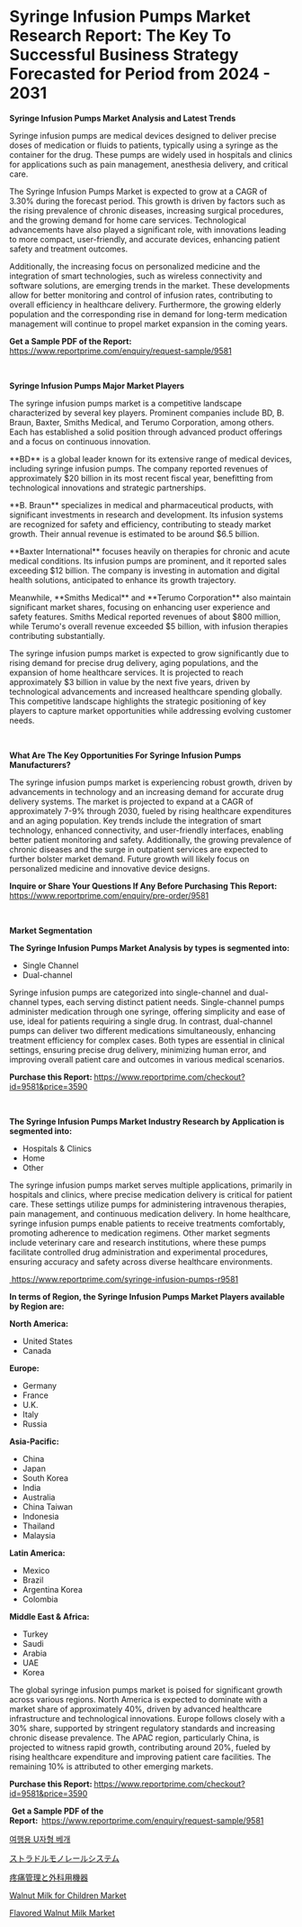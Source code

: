 <p><h1>Syringe Infusion Pumps Market Research Report: The Key To Successful Business Strategy Forecasted for Period from 2024 - 2031</h1></p><p><strong>Syringe Infusion Pumps Market Analysis and Latest Trends</strong></p>
<p><p>Syringe infusion pumps are medical devices designed to deliver precise doses of medication or fluids to patients, typically using a syringe as the container for the drug. These pumps are widely used in hospitals and clinics for applications such as pain management, anesthesia delivery, and critical care.</p><p>The Syringe Infusion Pumps Market is expected to grow at a CAGR of 3.30% during the forecast period. This growth is driven by factors such as the rising prevalence of chronic diseases, increasing surgical procedures, and the growing demand for home care services. Technological advancements have also played a significant role, with innovations leading to more compact, user-friendly, and accurate devices, enhancing patient safety and treatment outcomes.</p><p>Additionally, the increasing focus on personalized medicine and the integration of smart technologies, such as wireless connectivity and software solutions, are emerging trends in the market. These developments allow for better monitoring and control of infusion rates, contributing to overall efficiency in healthcare delivery. Furthermore, the growing elderly population and the corresponding rise in demand for long-term medication management will continue to propel market expansion in the coming years.</p></p>
<p><strong>Get a Sample PDF of the Report:&nbsp;</strong> <a href="https://www.reportprime.com/enquiry/request-sample/9581">https://www.reportprime.com/enquiry/request-sample/9581</a></p>
<p>&nbsp;</p>
<p><strong>Syringe Infusion Pumps Major Market Players</strong></p>
<p><p>The syringe infusion pumps market is a competitive landscape characterized by several key players. Prominent companies include BD, B. Braun, Baxter, Smiths Medical, and Terumo Corporation, among others. Each has established a solid position through advanced product offerings and a focus on continuous innovation.</p><p>**BD** is a global leader known for its extensive range of medical devices, including syringe infusion pumps. The company reported revenues of approximately $20 billion in its most recent fiscal year, benefitting from technological innovations and strategic partnerships. </p><p>**B. Braun** specializes in medical and pharmaceutical products, with significant investments in research and development. Its infusion systems are recognized for safety and efficiency, contributing to steady market growth. Their annual revenue is estimated to be around $6.5 billion.</p><p>**Baxter International** focuses heavily on therapies for chronic and acute medical conditions. Its infusion pumps are prominent, and it reported sales exceeding $12 billion. The company is investing in automation and digital health solutions, anticipated to enhance its growth trajectory.</p><p>Meanwhile, **Smiths Medical** and **Terumo Corporation** also maintain significant market shares, focusing on enhancing user experience and safety features. Smiths Medical reported revenues of about $800 million, while Terumo's overall revenue exceeded $5 billion, with infusion therapies contributing substantially.</p><p>The syringe infusion pumps market is expected to grow significantly due to rising demand for precise drug delivery, aging populations, and the expansion of home healthcare services. It is projected to reach approximately $3 billion in value by the next five years, driven by technological advancements and increased healthcare spending globally. This competitive landscape highlights the strategic positioning of key players to capture market opportunities while addressing evolving customer needs.</p></p>
<p>&nbsp;</p>
<p><strong>What Are The Key Opportunities For Syringe Infusion Pumps Manufacturers?</strong></p>
<p><p>The syringe infusion pumps market is experiencing robust growth, driven by advancements in technology and an increasing demand for accurate drug delivery systems. The market is projected to expand at a CAGR of approximately 7-9% through 2030, fueled by rising healthcare expenditures and an aging population. Key trends include the integration of smart technology, enhanced connectivity, and user-friendly interfaces, enabling better patient monitoring and safety. Additionally, the growing prevalence of chronic diseases and the surge in outpatient services are expected to further bolster market demand. Future growth will likely focus on personalized medicine and innovative device designs.</p></p>
<p><strong>Inquire or Share Your Questions If Any Before Purchasing This Report:</strong> <a href="https://www.reportprime.com/enquiry/pre-order/9581">https://www.reportprime.com/enquiry/pre-order/9581</a></p>
<p>&nbsp;</p>
<p><strong>Market Segmentation</strong></p>
<p><strong>The Syringe Infusion Pumps Market Analysis by types is segmented into:</strong></p>
<p><ul><li>Single Channel</li><li>Dual-channel</li></ul></p>
<p><p>Syringe infusion pumps are categorized into single-channel and dual-channel types, each serving distinct patient needs. Single-channel pumps administer medication through one syringe, offering simplicity and ease of use, ideal for patients requiring a single drug. In contrast, dual-channel pumps can deliver two different medications simultaneously, enhancing treatment efficiency for complex cases. Both types are essential in clinical settings, ensuring precise drug delivery, minimizing human error, and improving overall patient care and outcomes in various medical scenarios.</p></p>
<p><strong>Purchase this Report:&nbsp;</strong><a href="https://www.reportprime.com/checkout?id=9581&price=3590">https://www.reportprime.com/checkout?id=9581&price=3590</a></p>
<p>&nbsp;</p>
<p><strong>The Syringe Infusion Pumps Market Industry Research by Application is segmented into:</strong></p>
<p><ul><li>Hospitals & Clinics</li><li>Home</li><li>Other</li></ul></p>
<p><p>The syringe infusion pumps market serves multiple applications, primarily in hospitals and clinics, where precise medication delivery is critical for patient care. These settings utilize pumps for administering intravenous therapies, pain management, and continuous medication delivery. In home healthcare, syringe infusion pumps enable patients to receive treatments comfortably, promoting adherence to medication regimens. Other market segments include veterinary care and research institutions, where these pumps facilitate controlled drug administration and experimental procedures, ensuring accuracy and safety across diverse healthcare environments.</p></p>
<p><a href="https://www.reportprime.com/syringe-infusion-pumps-r9581">&nbsp;https://www.reportprime.com/syringe-infusion-pumps-r9581</a></p>
<p><strong>In terms of Region, the Syringe Infusion Pumps Market Players available by Region are:</strong></p>
<p>
    <p> <strong> North America: </strong>
        <ul>
            <li>United States</li>
            <li>Canada</li>
        </ul>
        </p> 
    <p> <strong> Europe: </strong>
        <ul>
            <li>Germany</li>
            <li>France</li>
            <li>U.K.</li>
            <li>Italy</li>
            <li>Russia</li>
        </ul>
        </p> 
    <p> <strong> Asia-Pacific: </strong>
        <ul>
            <li>China</li>
            <li>Japan</li>
            <li>South Korea</li>
            <li>India</li>
            <li>Australia</li>
            <li>China Taiwan</li>
            <li>Indonesia</li>
            <li>Thailand</li>
            <li>Malaysia</li>
        </ul>
        </p> 
    <p> <strong> Latin America: </strong>
        <ul>
            <li>Mexico</li>
            <li>Brazil</li>
            <li>Argentina Korea</li>
            <li>Colombia</li>
        </ul>
        </p> 
    <p> <strong> Middle East & Africa: </strong>
        <ul>
            <li>Turkey</li>
            <li>Saudi</li>
            <li>Arabia</li>
            <li>UAE</li>
            <li>Korea</li>
        </ul>
    </p>
    </p>
<p><p>The global syringe infusion pumps market is poised for significant growth across various regions. North America is expected to dominate with a market share of approximately 40%, driven by advanced healthcare infrastructure and technological innovations. Europe follows closely with a 30% share, supported by stringent regulatory standards and increasing chronic disease prevalence. The APAC region, particularly China, is projected to witness rapid growth, contributing around 20%, fueled by rising healthcare expenditure and improving patient care facilities. The remaining 10% is attributed to other emerging markets.</p></p>
<p><strong>Purchase this Report: </strong><a href="https://www.reportprime.com/checkout?id=9581&price=3590">https://www.reportprime.com/checkout?id=9581&price=3590</a></p>
<p>&nbsp;<strong>Get a Sample PDF of the Report:&nbsp;&nbsp;</strong><a href="https://www.reportprime.com/enquiry/request-sample/9581">https://www.reportprime.com/enquiry/request-sample/9581</a></p>
<p><strong></strong></p>
<p><p><a href="https://medium.com/@percyhagernes9778/%EC%84%B8%EA%B3%84-travel-u-shaped-pillow-market-%EC%9D%80-2024%EC%97%90%EC%84%9C-2031%EB%A1%9C-%EC%97%B0%ED%8F%89%EA%B7%A0-%EC%A6%9D%EA%B0%80%EC%9C%A8%EC%9D%84-%EB%B3%B4%EC%9D%BC-%EA%B2%83%EC%9C%BC%EB%A1%9C-%EC%98%88%EC%83%81%EB%90%A9%EB%8B%88%EB%8B%A4-f680ff50a3d7">여행용 U자형 베개</a></p><p><a href="https://marciimhc.medium.com/%E3%82%B9%E3%83%88%E3%83%A9%E3%83%89%E3%83%AB%E3%83%A2%E3%83%8E%E3%83%AC%E3%83%BC%E3%83%AB%E3%82%B7%E3%82%B9%E3%83%86%E3%83%A0%E5%B8%82%E5%A0%B4%E3%81%AE%E3%83%88%E3%83%AC%E3%83%B3%E3%83%89-%E7%94%A8%E9%80%94-%E5%9C%B0%E5%9F%9F%E5%B8%82%E5%A0%B4%E3%81%AE%E6%B4%9E%E5%AF%9F%E3%82%92%E6%94%AF%E3%81%88%E3%82%8B%E8%A6%81%E5%9B%A0-2024-2031-1e2dd62a8a8b">ストラドルモノレールシステム</a></p><p><a href="https://medium.com/@susanjprice2023/pain-management-and-surgical-devices-929118b72957">疼痛管理と外科用機器</a></p><p><a href="https://issuu.com/reportprime-2/docs/walnut-milk-for-children-market-siz_caed5283d3b4f6">Walnut Milk for Children Market</a></p><p><a href="https://issuu.com/reportprime-2/docs/flavored-walnut-milk-market-size-20_004ea117713c28">Flavored Walnut Milk Market</a></p></p>